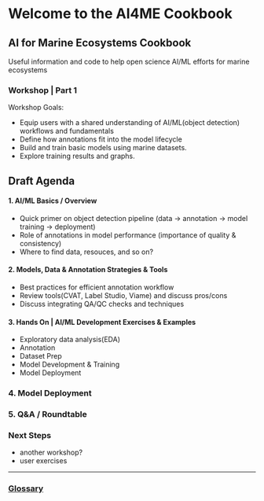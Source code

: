 # Welcome to the AI4ME Cookbook
## AI for Marine Ecosystems Cookbook
Useful information and code to help open science AI/ML efforts for marine ecosystems

###  Workshop | Part 1
Workshop Goals: 
- Equip users with a shared understanding of AI/ML(object detection) workflows and fundamentals
- Define how annotations fit into the model lifecycle
- Build and train basic models using marine datasets.
- Explore training results and graphs.

## Draft Agenda

#### 1. AI/ML Basics / Overview
- Quick primer on object detection pipeline (data → annotation → model training → deployment)
- Role of annotations in model performance (importance of quality & consistency)
- Where to find data, resouces, and so on?

#### 2. Models, Data & Annotation Strategies & Tools
- Best practices for efficient annotation workflow
- Review tools(CVAT, Label Studio, Viame) and discuss pros/cons
- Discuss integrating QA/QC checks and techniques

#### 3. Hands On | AI/ML Development Exercises & Examples
- Exploratory data analysis(EDA)
- Annotation 
- Dataset Prep
- Model Development & Training
- Model Deployment

### 4. Model Deployment 

### 5. Q&A / Roundtable

### Next Steps
- another workshop?
- user exercises

---

### [Glossary](https://www.ultralytics.com/glossary)
